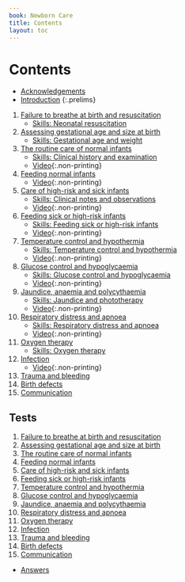 ```yaml
---
book: Newborn Care
title: Contents
layout: toc
---
```


# Contents

*	[Acknowledgements](0-4-acknowledgements.html)
*	[Introduction](0-5-introduction.html)
{:.prelims}

1.	[Failure to breathe at birth and resuscitation](1.html)
	*	[Skills: Neonatal resuscitation](1A.html)
2.	[Assessing gestational age and size at birth](2.html)
	*	[Skills: Gestational age and weight](2A.html)
3.	[The routine care of normal infants](3.html)
	*	[Skills: Clinical history and examination](3A.html)
	*	[Video](3.html#video){:.non-printing}
4.	[Feeding normal infants](4.html)
	*	[Video](4.html#video){:.non-printing}
5.	[Care of high-risk and sick infants](5.html)
	*	[Skills: Clinical notes and observations](5A.html)
	*	[Video](5.html#video){:.non-printing}
6.	[Feeding sick or high-risk infants](6.html)
	*	[Skills: Feeding sick or high-risk infants](6A.html)
	*	[Video](6.html#video){:.non-printing}
7.	[Temperature control and hypothermia](7.html)
	*	[Skills: Temperature control and hypothermia](7A.html)
	*	[Video](7.html#video){:.non-printing}
8.	[Glucose control and hypoglycaemia](8.html)
	*	[Skills: Glucose control and hypoglycaemia](8A.html)
	*	[Video](8.html#video){:.non-printing}
9.	[Jaundice, anaemia and polycythaemia](9.html)
	*	[Skills: Jaundice and phototherapy](9A.html)
	*	[Video](9.html#video){:.non-printing}
10.	[Respiratory distress and apnoea](10.html)
	*	[Skills: Respiratory distress and apnoea](10A.html)
	*	[Video](10.html#video){:.non-printing}
11.	[Oxygen therapy](11.html)
	*	[Skills: Oxygen therapy](11A.html)
12.	[Infection](12.html)
	*	[Video](12.html#video){:.non-printing}
13.	[Trauma and bleeding](13.html)
14.	[Birth defects](14.html)
15.	[Communication](15.html)

## Tests

1.	[Failure to breathe at birth and resuscitation](test-1.html)
2.	[Assessing gestational age and size at birth](test-2.html)
3.	[The routine care of normal infants](test-3.html)
4.	[Feeding normal infants](test-4.html)
5.	[Care of high-risk and sick infants](test-5.html)
6.	[Feeding sick or high-risk infants](test-6.html)
7.	[Temperature control and hypothermia](test-7.html)
8.	[Glucose control and hypoglycaemia](test-8.html)
9.	[Jaundice, anaemia and polycythaemia](test-9.html)
10.	[Respiratory distress and apnoea](test-10.html)
11.	[Oxygen therapy](test-11.html)
12.	[Infection](test-12.html)
13.	[Trauma and bleeding](test-13.html)
14.	[Birth defects](test-14.html)
15.	[Communication](test-15.html)

*	[Answers](test-answers.html)
